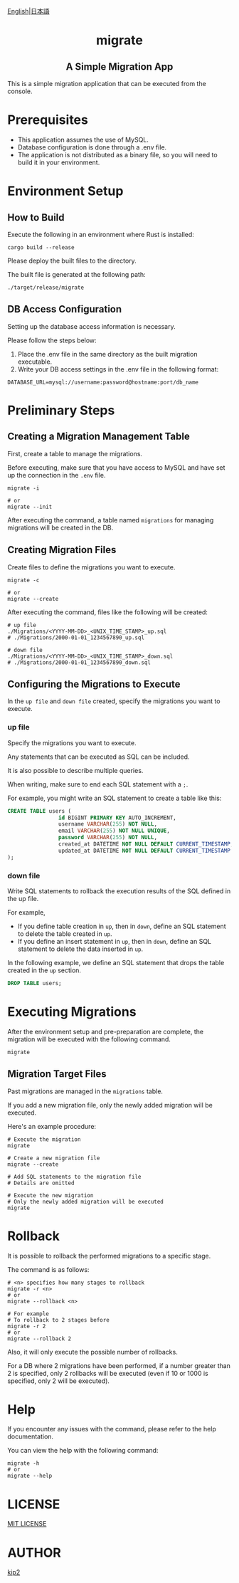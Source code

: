 [English](README.md)|[日本語](README-ja.md)

<h1 align="center">migrate</h1>

<h2 align="center">A Simple Migration App</h2>

This is a simple migration application that can be executed from the console.

# Prerequisites

- This application assumes the use of MySQL.
- Database configuration is done through a .env file.
- The application is not distributed as a binary file, so you will need to build it in your environment.

# Environment Setup

## How to Build

Execute the following in an environment where Rust is installed:

```shell
cargo build --release
```

Please deploy the built files to the directory.

The built file is generated at the following path:

```shell
./target/release/migrate
```

## DB Access Configuration

Setting up the database access information is necessary.

Please follow the steps below:

1. Place the .env file in the same directory as the built migration executable.
2. Write your DB access settings in the .env file in the following format:

```env
DATABASE_URL=mysql://username:password@hostname:port/db_name
```

# Preliminary Steps

## Creating a Migration Management Table

First, create a table to manage the migrations.

Before executing, make sure that you have access to MySQL and have set up the connection in the `.env` file.

```shell
migrate -i

# or
migrate --init
```

After executing the command, a table named `migrations` for managing migrations will be created in the DB.

## Creating Migration Files

Create files to define the migrations you want to execute.

```shell
migrate -c

# or
migrate --create
```

After executing the command, files like the following will be created:

```shell
# up file
./Migrations/<YYYY-MM-DD>_<UNIX_TIME_STAMP>_up.sql
# ./Migrations/2000-01-01_1234567890_up.sql

# down file
./Migrations/<YYYY-MM-DD>_<UNIX_TIME_STAMP>_down.sql
# ./Migrations/2000-01-01_1234567890_down.sql
```

## Configuring the Migrations to Execute

In the `up file` and `down file` created, specify the migrations you want to execute.

### up file

Specify the migrations you want to execute.

Any statements that can be executed as SQL can be included.

It is also possible to describe multiple queries.

When writing, make sure to end each SQL statement with a `;`.

For example, you might write an SQL statement to create a table like this:

```sql
CREATE TABLE users (
                id BIGINT PRIMARY KEY AUTO_INCREMENT,
                username VARCHAR(255) NOT NULL,
                email VARCHAR(255) NOT NULL UNIQUE,
                password VARCHAR(255) NOT NULL,
                created_at DATETIME NOT NULL DEFAULT CURRENT_TIMESTAMP,
                updated_at DATETIME NOT NULL DEFAULT CURRENT_TIMESTAMP ON UPDATE CURRENT_TIMESTAMP
);
```

### down file

Write SQL statements to rollback the execution results of the SQL defined in the up file.

For example,

- If you define table creation in `up`, then in `down`, define an SQL statement to delete the table created in `up`.
- If you define an insert statement in `up`, then in `down`, define an SQL statement to delete the data inserted in `up`.

In the following example, we define an SQL statement that drops the table created in the `up` section.

```sql
DROP TABLE users;
```

# Executing Migrations

After the environment setup and pre-preparation are complete, the migration will be executed with the following command.

```shell
migrate
```

## Migration Target Files

Past migrations are managed in the `migrations` table.

If you add a new migration file, only the newly added migration will be executed.

Here's an example procedure:

```shell
# Execute the migration
migrate

# Create a new migration file
migrate --create

# Add SQL statements to the migration file
# Details are omitted

# Execute the new migration
# Only the newly added migration will be executed
migrate
```

# Rollback

It is possible to rollback the performed migrations to a specific stage.

The command is as follows:

```shell
# <n> specifies how many stages to rollback
migrate -r <n>
# or
migrate --rollback <n>

# For example
# To rollback to 2 stages before
migrate -r 2
# or
migrate --rollback 2
```

Also, it will only execute the possible number of rollbacks.

For a DB where 2 migrations have been performed, if a number greater than 2 is specified, only 2 rollbacks will be executed (even if 10 or 1000 is specified, only 2 will be executed).

# Help

If you encounter any issues with the command, please refer to the help documentation.

You can view the help with the following command:

```shell
migrate -h
# or
migrate --help
```

# LICENSE

[MIT LICENSE](https://github.com/kip2/sqcr/blob/main/LICENSE)

# AUTHOR

[kip2](https://github.com/kip2)
